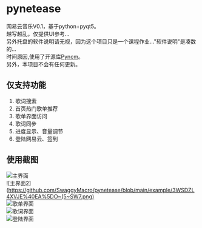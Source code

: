 # pynetease
网易云音乐V0.1，基于python+pyqt5。  
越写越乱，仅提供UI参考...  
另外托盘的软件说明请无视，因为这个项目只是一个课程作业..."软件说明"是凑数的...  
时间原因,使用了开源库[Pyncm](https://github.com/greats3an/pyncm)。  
另外，本项目不会有任何更新。
## 仅支持功能
1. 歌词搜索  
2. 首页热门歌单推荐
3. 歌单界面访问
4. 歌词同步
5. 进度显示、音量调节
6. 登陆网易云、签到
## 使用截图
![主界面](https://github.com/SwaggyMacro/pynetease/blob/main/example/ZE%60XTKBSC3%7DDYURW3%24QTV35.png)  
![主界面2](https://github.com/SwaggyMacro/pynetease/blob/main/example/3WSDZL4XVJE%40EA%5DO~(5~SW7.png)  
![歌单界面](https://github.com/SwaggyMacro/pynetease/blob/main/example/%24N44E%40%60%5B3WFQR5H6NA56CFB.png)  
![歌词界面](https://github.com/SwaggyMacro/pynetease/blob/main/example/5V1E%7DBQGIH0%5BASH0%7DK%608QYP.png)  
![登陆界面](https://github.com/SwaggyMacro/pynetease/blob/main/example/~1XSJ73B7BUXKL0YA8T3W_A.png)
